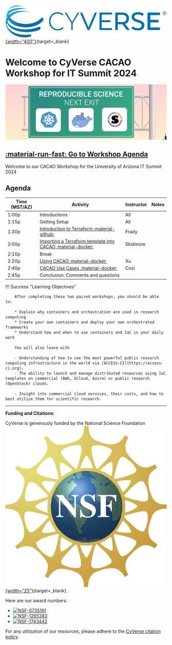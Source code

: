 [![CyVerse Learning Center](assets/de/logos/cyverse_logo_2022.png "CyVerse Learning Center"){width="400"}](https://learning.cyverse.org){target=_blank}

# Welcome to CyVerse CACAO Workshop for IT Summit 2024 

![banner](assets/cc_banner_01.png)

## [:material-run-fast: Go to Workshop Agenda](getting_started/schedule.md)

Welcome to our CACAO Workshop for the University of Arizona IT Summit 2024

## Agenda

| Time (MST/AZ)| Activity | Instructor | Notes | 
|-----------|----------|------------|-------|
| 1:00p | Introductions | All | |
| 1:15p | Getting Setup | All | |
| 1:30p | [Introduction to Terraform :material-github:](../cacao/terra.md) | Frady | |
| 2:00p | [Importing a Terraform template into CACAO :material-docker:](../cacao/cacao_terra.md) | Skidmore | |
| 2:10p | Break | |
| 2:20p | [Using CACAO :material-docker:](./cacao/cacao.md)  | Xu | |
| 2:40p | [CACAO Use Cases :material-docker:](../cacao/cacao.md) | Cosi | | 
| 2:45p | Conclusion: Comments and questions | | |

!!! Success "Learning Objectives"

        After completing these two paired workshops, you should be able to:
        
        * Explain why containers and orchestration are used in research computing
        * Create your own containers and deploy your own orchestrated frameworks
        * Understand how and when to use containers and IaC in your daily work

        You will also leave with

        - Understanding of how to use the most powerful public research computing infrastructure in the world via [ACCESS-CI](https://access-ci.org).
        - The ability to launch and manage distributed resources using IaC templates on commercial (AWS, GCloud, Azure) or public research (OpenStack) clouds.

        - Insight into commercial cloud services, their costs, and how to best utilize them for scientific research.

---

**Funding and Citations:**

CyVerse is generously funded by the National Science Foundation [![NSF](assets/nsf.png){width="25"}](https://nsf.gov){target=_blank}. 

Here are our award numbers:

- [![NSF-0735191](https://img.shields.io/badge/NSF-0735191-blue.svg)](https://www.nsf.gov/awardsearch/showAward?AWD_ID=0735191)
- [![NSF-1265383](https://img.shields.io/badge/NSF-1265383-blue.svg)](https://www.nsf.gov/awardsearch/showAward?AWD_ID=1265383)
- [![NSF-1743442](https://img.shields.io/badge/NSF-1743442-blue.svg)](https://www.nsf.gov/awardsearch/showAward?AWD_ID=1743442)

For any utilization of our resources, please adhere to the [CyVerse citation policy](https://cyverse.org/policies/cite-cyverse).

